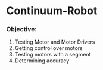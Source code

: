 # Continuum-Robot

### Objective:
1. Testing Motor and Motor Drivers
2. Getting control over motors
3. Testing motors with a segment
4. Determining accuracy
